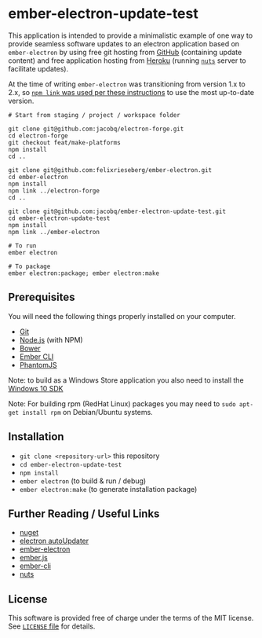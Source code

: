 # ember-electron-update-test

This application is intended to provide a minimalistic example of one way to provide seamless software updates to an electron application based on `ember-electron` by using free git hosting from [GitHub](github.com) (containing update content) and free application hosting from [Heroku](heroku.com) (running [`nuts`](https://github.com/GitbookIO/nuts) server to facilitate updates).

At the time of writing `ember-electron` was transitioning from version 1.x to 2.x, so [`npm link` was used per these instructions](https://github.com/felixrieseberg/ember-electron/issues/160#issuecomment-284005502) to use the most up-to-date version.

```
# Start from staging / project / workspace folder

git clone git@github.com:jacobq/electron-forge.git
cd electron-forge
git checkout feat/make-platforms
npm install
cd .. 

git clone git@github.com:felixrieseberg/ember-electron.git
cd ember-electron
npm install
npm link ../electron-forge
cd .. 

git clone git@github.com:jacobq/ember-electron-update-test.git
cd ember-electron-update-test
npm install
npm link ../ember-electron

# To run
ember electron

# To package
ember electron:package; ember electron:make

```


## Prerequisites

You will need the following things properly installed on your computer.

* [Git](https://git-scm.com/)
* [Node.js](https://nodejs.org/) (with NPM)
* [Bower](https://bower.io/)
* [Ember CLI](https://ember-cli.com/)
* [PhantomJS](http://phantomjs.org/)

Note: to build as a Windows Store application you also need to install the [Windows 10 SDK](https://developer.microsoft.com/en-us/windows/downloads/windows-10-sdk)

Note: For building rpm (RedHat Linux) packages you may need to `sudo apt-get install rpm` on Debian/Ubuntu systems.

## Installation

* `git clone <repository-url>` this repository
* `cd ember-electron-update-test`
* `npm install`
* `ember electron` (to build & run / debug)
* `ember electron:make` (to generate installation package)

## Further Reading / Useful Links

* [nuget](https://www.nuget.org/)
* [electron autoUpdater](https://electron.atom.io/docs/api/auto-updater/)
* [ember-electron](https://github.com/felixrieseberg/ember-electron)
* [ember.js](http://emberjs.com/)
* [ember-cli](https://ember-cli.com/)
* [nuts](https://github.com/GitbookIO/nuts)

## License

This software is provided free of charge under the terms of the MIT license. See [`LICENSE` file](./LICENSE) for details.
